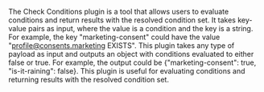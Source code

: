 The Check Conditions plugin is a tool that allows users to evaluate conditions and return results with the resolved condition set. It takes key-value pairs as input, where the value is a condition and the key is a string. For example, the key "marketing-consent" could have the value "profile@consents.marketing EXISTS". This plugin takes any type of payload as input and outputs an object with conditions evaluated to either false or true. For example, the output could be {"marketing-consent": true, "is-it-raining": false}. This plugin is useful for evaluating conditions and returning results with the resolved condition set.

